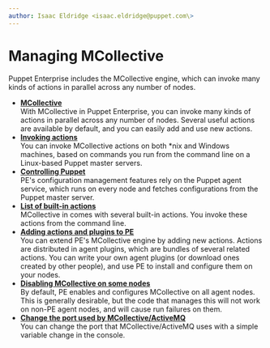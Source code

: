 ```yaml
---
author: Isaac Eldridge <isaac.eldridge@puppet.com\>
---
```


# Managing MCollective

Puppet Enterprise includes the MCollective engine, which can invoke many kinds of actions in parallel across any number of nodes.

-   **[MCollective](mcollective_overview.md#)**  
With MCollective in Puppet Enterprise, you can invoke many kinds of actions in parallel across any number of nodes. Several useful actions are available by default, and you can easily add and use new actions.
-   **[Invoking actions](invoking_mcollective_actions.md#)**  
You can invoke MCollective actions on both \*nix and Windows machines, based on commands you run from the command line on a Linux-based Puppet master servers.
-   **[Controlling Puppet](controlling_puppet.md#)**  
PE's configuration management features rely on the Puppet agent service, which runs on every node and fetches configurations from the Puppet master server.
-   **[List of built-in actions](list_of_built_in_actions.md#)**  
MCollective in comes with several built-in actions. You invoke these actions from the command line.
-   **[Adding actions and plugins to PE](adding_actions_and_plugins.md#)**  
You can extend PE's MCollective engine by adding new actions. Actions are distributed in agent plugins, which are bundles of several related actions. You can write your own agent plugins \(or download ones created by other people\), and use PE to install and configure them on your nodes.
-   **[Disabling MCollective on some nodes](disabling_mcollective_on_some_nodes.md#)**  
By default, PE enables and configures MCollective on all agent nodes. This is generally desirable, but the code that manages this will not work on non-PE agent nodes, and will cause run failures on them.
-   **[Change the port used by MCollective/ActiveMQ](change_port_mcollective.md#)**  
You can change the port that MCollective/ActiveMQ uses with a simple variable change in the console.

